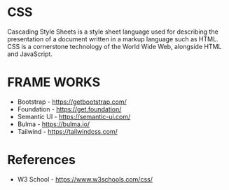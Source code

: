 # CSS
Cascading Style Sheets is a style sheet language used for describing the presentation of a document written in a markup language such as HTML. CSS is a cornerstone technology of the World Wide Web, alongside HTML and JavaScript.
# FRAME WORKS
- Bootstrap - https://getbootstrap.com/
- Foundation - https://get.foundation/
- Semantic UI - https://semantic-ui.com/
- Bulma - https://bulma.io/
- Tailwind - https://tailwindcss.com/

# References
- W3 School - https://www.w3schools.com/css/
